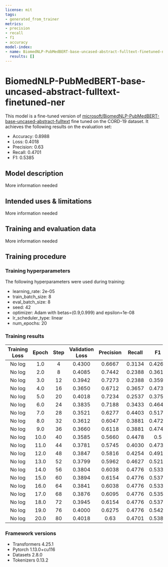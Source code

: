 ```yaml
---
license: mit
tags:
- generated_from_trainer
metrics:
- precision
- recall
- f1
- accuracy
model-index:
- name: BiomedNLP-PubMedBERT-base-uncased-abstract-fulltext-finetuned-ner
  results: []
---
```


<!-- This model card has been generated automatically according to the information the Trainer had access to. You
should probably proofread and complete it, then remove this comment. -->

# BiomedNLP-PubMedBERT-base-uncased-abstract-fulltext-finetuned-ner

This model is a fine-tuned version of [microsoft/BiomedNLP-PubMedBERT-base-uncased-abstract-fulltext](https://huggingface.co/microsoft/BiomedNLP-PubMedBERT-base-uncased-abstract-fulltext) fine tuned on the CORD-19 dataset.
It achieves the following results on the evaluation set:
- Accuracy: 0.8988
- Loss: 0.4018
- Precision: 0.63
- Recall: 0.4701
- F1: 0.5385


## Model description

More information needed

## Intended uses & limitations

More information needed

## Training and evaluation data

More information needed

## Training procedure

### Training hyperparameters

The following hyperparameters were used during training:
- learning_rate: 2e-05
- train_batch_size: 8
- eval_batch_size: 8
- seed: 42
- optimizer: Adam with betas=(0.9,0.999) and epsilon=1e-08
- lr_scheduler_type: linear
- num_epochs: 20

### Training results

| Training Loss | Epoch | Step | Validation Loss | Precision | Recall | F1     | Accuracy |
|:-------------:|:-----:|:----:|:---------------:|:---------:|:------:|:------:|:--------:|
| No log        | 1.0   | 4    | 0.4300          | 0.6667    | 0.3134 | 0.4264 | 0.8774   |
| No log        | 2.0   | 8    | 0.4085          | 0.7442    | 0.2388 | 0.3616 | 0.8703   |
| No log        | 3.0   | 12   | 0.3942          | 0.7273    | 0.2388 | 0.3596 | 0.8686   |
| No log        | 4.0   | 16   | 0.3650          | 0.6712    | 0.3657 | 0.4734 | 0.8828   |
| No log        | 5.0   | 20   | 0.4018          | 0.7234    | 0.2537 | 0.3757 | 0.8739   |
| No log        | 6.0   | 24   | 0.3835          | 0.7188    | 0.3433 | 0.4646 | 0.8881   |
| No log        | 7.0   | 28   | 0.3521          | 0.6277    | 0.4403 | 0.5175 | 0.8952   |
| No log        | 8.0   | 32   | 0.3612          | 0.6047    | 0.3881 | 0.4727 | 0.8917   |
| No log        | 9.0   | 36   | 0.3660          | 0.6118    | 0.3881 | 0.4749 | 0.8917   |
| No log        | 10.0  | 40   | 0.3585          | 0.5660    | 0.4478 | 0.5    | 0.8917   |
| No log        | 11.0  | 44   | 0.3781          | 0.5745    | 0.4030 | 0.4737 | 0.8917   |
| No log        | 12.0  | 48   | 0.3847          | 0.5816    | 0.4254 | 0.4914 | 0.8934   |
| No log        | 13.0  | 52   | 0.3799          | 0.5962    | 0.4627 | 0.5210 | 0.8934   |
| No log        | 14.0  | 56   | 0.3804          | 0.6038    | 0.4776 | 0.5333 | 0.8952   |
| No log        | 15.0  | 60   | 0.3894          | 0.6154    | 0.4776 | 0.5378 | 0.8970   |
| No log        | 16.0  | 64   | 0.3841          | 0.6038    | 0.4776 | 0.5333 | 0.8952   |
| No log        | 17.0  | 68   | 0.3876          | 0.6095    | 0.4776 | 0.5356 | 0.8988   |
| No log        | 18.0  | 72   | 0.3945          | 0.6154    | 0.4776 | 0.5378 | 0.8970   |
| No log        | 19.0  | 76   | 0.4000          | 0.6275    | 0.4776 | 0.5424 | 0.8988   |
| No log        | 20.0  | 80   | 0.4018          | 0.63      | 0.4701 | 0.5385 | 0.8988   |


### Framework versions

- Transformers 4.25.1
- Pytorch 1.13.0+cu116
- Datasets 2.8.0
- Tokenizers 0.13.2
